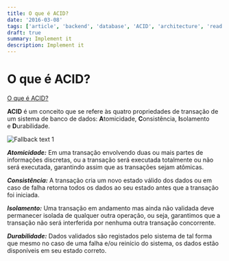 ```yaml
---
title: O que é ACID?
date: '2016-03-08'
tags: ['article', 'backend', 'database', 'ACID', 'architecture', 'read', 'withResume']
draft: true
summary: Implement it
description: Implement it
---
```

# O que é ACID?


[O que é ACID?](https://medium.com/opensanca/o-que-%C3%A9-acid-59b11a81e2c6)

**ACID** é um conceito que se refere às quatro propriedades de transação de um sistema de banco de dados: **A**tomicidade, **C**onsistência, **I**solamento e **D**urabilidade.

![Fallback text 1](/static/assets/pasted-image-20221005202721.png)


**_Atomicidade:_** Em uma transação envolvendo duas ou mais partes de informações discretas, ou a transação será executada totalmente ou não será executada, garantindo assim que as transações sejam atômicas.

**_Consistência:_** A transação cria um novo estado válido dos dados ou em caso de falha retorna todos os dados ao seu estado antes que a transação foi iniciada.

**_Isolamento:_** Uma transação em andamento mas ainda não validada deve permanecer isolada de qualquer outra operação, ou seja, garantimos que a transação não será interferida por nenhuma outra transação concorrente.

**_Durabilidade:_** Dados validados são registados pelo sistema de tal forma que mesmo no caso de uma falha e/ou reinício do sistema, os dados estão disponíveis em seu estado correto.



